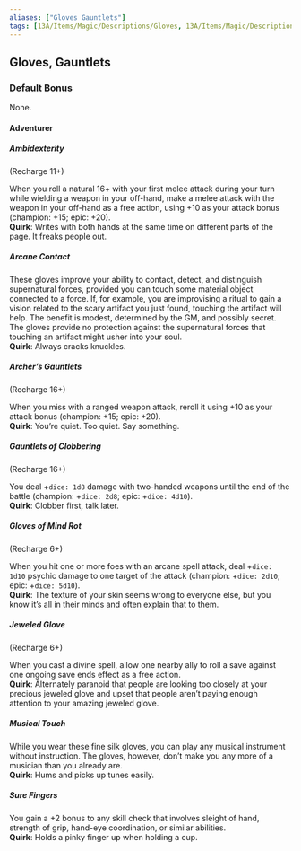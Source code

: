 ```yaml
---
aliases: ["Gloves Gauntlets"]
tags: [13A/Items/Magic/Descriptions/Gloves, 13A/Items/Magic/Descriptions/Gauntlets]
---
```


## Gloves, Gauntlets

### Default Bonus

None.

#### Adventurer

##### Ambidexterity

(Recharge 11+)

When you roll a natural 16+ with your first melee attack during your turn while wielding a weapon in your off-hand, make a melee attack with the weapon in your off-hand as a free action, using +10 as your attack bonus (champion: +15; epic: +20).  
**Quirk**: Writes with both hands at the same time on different parts of the page. It freaks people out.

##### Arcane Contact

These gloves improve your ability to contact, detect, and distinguish supernatural forces, provided you can touch some material object connected to a force. If, for example, you are improvising a ritual to gain a vision related to the scary artifact you just found, touching the artifact will help. The benefit is modest, determined by the GM, and possibly secret. The gloves provide no protection against the supernatural forces that touching an artifact might usher into your soul.  
**Quirk**: Always cracks knuckles.

##### Archer’s Gauntlets

(Recharge 16+)

When you miss with a ranged weapon attack, reroll it using +10 as your attack bonus (champion: +15; epic: +20).  
**Quirk**: You’re quiet. Too quiet. Say something.

##### Gauntlets of Clobbering

(Recharge 16+)

You deal +`dice: 1d8` damage with two-handed weapons until the end of the battle (champion: +`dice: 2d8`; epic: +`dice: 4d10`).  
**Quirk**: Clobber first, talk later.

##### Gloves of Mind Rot

(Recharge 6+)

When you hit one or more foes with an arcane spell attack, deal +`dice: 1d10` psychic damage to one target of the attack (champion: +`dice: 2d10`; epic: +`dice: 5d10`).  
**Quirk**: The texture of your skin seems wrong to everyone else, but you know it’s all in their minds and often explain that to them.

##### Jeweled Glove

(Recharge 6+)

When you cast a divine spell, allow one nearby ally to roll a save against one ongoing save ends effect as a free action.  
**Quirk**: Alternately paranoid that people are looking too closely at your precious jeweled glove and upset that people aren’t paying enough attention to your amazing jeweled glove.

##### Musical Touch

While you wear these fine silk gloves, you can play any musical instrument without instruction. The gloves, however, don’t make you any more of a musician than you already are.  
**Quirk**: Hums and picks up tunes easily.

##### Sure Fingers

You gain a +2 bonus to any skill check that involves sleight of hand, strength of grip, hand-eye coordination, or similar abilities.  
**Quirk**: Holds a pinky finger up when holding a cup.

